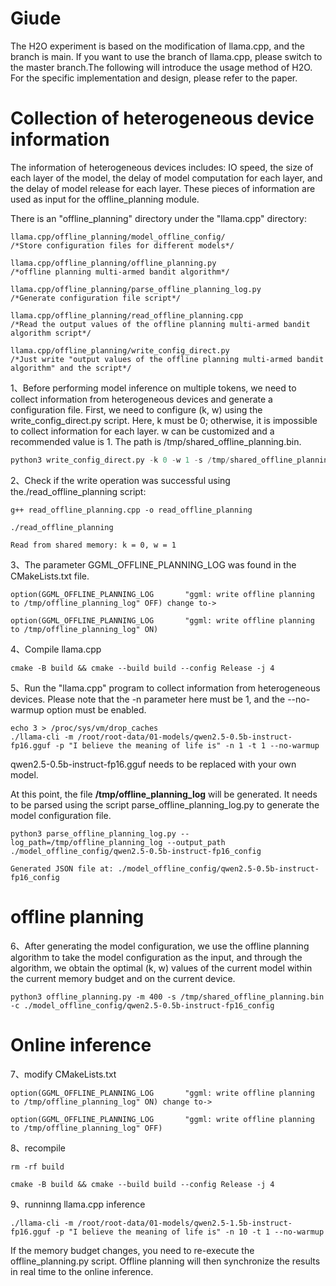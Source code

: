 # Giude

The H2O experiment is based on the modification of llama.cpp, and the branch is main. If you want to use the branch of llama.cpp, please switch to the master branch.The following will introduce the usage method of H2O. For the specific implementation and design, please refer to the paper.

# Collection of heterogeneous device information

The information of heterogeneous devices includes: IO speed, the size of each layer of the model, the delay of model computation for each layer, and the delay of model release for each layer. These pieces of information are used as input for the offline_planning module.

There is an "offline_planning" directory under the "llama.cpp" directory:

```
llama.cpp/offline_planning/model_offline_config/                     /*Store configuration files for different models*/

llama.cpp/offline_planning/offline_planning.py                       /*offline planning multi-armed bandit algorithm*/

llama.cpp/offline_planning/parse_offline_planning_log.py             /*Generate configuration file script*/
 
llama.cpp/offline_planning/read_offline_planning.cpp                 /*Read the output values of the offline planning multi-armed bandit algorithm script*/

llama.cpp/offline_planning/write_config_direct.py                    /*Just write "output values of the offline planning multi-armed bandit algorithm" and the script*/
```



1、Before performing model inference on multiple tokens, we need to collect information from heterogeneous devices and generate a configuration file. First, we need to configure (k, w) using the write_config_direct.py script. Here, k must be 0; otherwise, it is impossible to collect information for each layer. w can be customized and a recommended value is 1. The path is /tmp/shared_offline_planning.bin.

```python
python3 write_config_direct.py -k 0 -w 1 -s /tmp/shared_offline_planning.bin
```

2、Check if the write operation was successful using the./read_offline_planning script:

```shell
g++ read_offline_planning.cpp -o read_offline_planning

./read_offline_planning

Read from shared memory: k = 0, w = 1
```

3、The parameter GGML_OFFLINE_PLANNING_LOG was found in the CMakeLists.txt file.

```
option(GGML_OFFLINE_PLANNING_LOG       "ggml: write offline planning to /tmp/offline_planning_log" OFF) change to->

option(GGML_OFFLINE_PLANNING_LOG       "ggml: write offline planning to /tmp/offline_planning_log" ON)
```

4、Compile llama.cpp

```
cmake -B build && cmake --build build --config Release -j 4
```

5、Run the "llama.cpp" program to collect information from heterogeneous devices. Please note that the -n parameter here must be 1, and the --no-warmup option must be enabled.

```
echo 3 > /proc/sys/vm/drop_caches
./llama-cli -m /root/root-data/01-models/qwen2.5-0.5b-instruct-fp16.gguf -p "I believe the meaning of life is" -n 1 -t 1 --no-warmup
```

qwen2.5-0.5b-instruct-fp16.gguf needs to be replaced with your own model.

At this point, the file **/tmp/offline_planning_log** will be generated. It needs to be parsed using the script parse_offline_planning_log.py to generate the model configuration file.

```
python3 parse_offline_planning_log.py --log_path=/tmp/offline_planning_log --output_path ./model_offline_config/qwen2.5-0.5b-instruct-fp16_config

Generated JSON file at: ./model_offline_config/qwen2.5-0.5b-instruct-fp16_config
```

# offline planning

6、After generating the model configuration, we use the offline planning algorithm to take the model configuration as the input, and through the algorithm, we obtain the optimal (k, w) values of the current model within the current memory budget and on the current device.

```
python3 offline_planning.py -m 400 -s /tmp/shared_offline_planning.bin -c ./model_offline_config/qwen2.5-0.5b-instruct-fp16_config
```

# Online inference

7、modify CMakeLists.txt

```
option(GGML_OFFLINE_PLANNING_LOG       "ggml: write offline planning to /tmp/offline_planning_log" ON) change to->

option(GGML_OFFLINE_PLANNING_LOG       "ggml: write offline planning to /tmp/offline_planning_log" OFF)
```

8、recompile

```
rm -rf build

cmake -B build && cmake --build build --config Release -j 4
```

9、runninng llama.cpp inference

```
./llama-cli -m /root/root-data/01-models/qwen2.5-1.5b-instruct-fp16.gguf -p "I believe the meaning of life is" -n 10 -t 1 --no-warmup
```

If the memory budget changes, you need to re-execute the offline_planning.py script. Offline planning will then synchronize the results in real time to the online inference.
